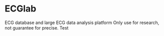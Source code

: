# ECGlab
ECG database and large ECG data analysis platform
Only use for research, not guarantee for precise.
Test